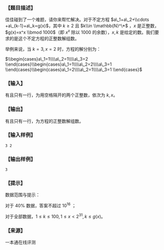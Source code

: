### 【题目描述】

佳佳碰到了一个难题，请你来帮忙解决。对于不定方程 $a\_1+a\_2+\\cdots +a\_{k-1}+a\_k=g(x)$，其中 $k≥2$ 且 $k\\in \\mathbb{N}^\*$ ，$x$ 是正整数，$g(x)=x^x \\bmod 1000$（即 $x^x$ 除以 $1000$ 的余数），$x,k$ 是给定的数。我们要求的是这个不定方程的正整数解组数。

举例来说，当 $k=3,x=2$ 时，方程的解分别为：

$\\begin{cases}a\_1=1\\\\a\_2=1\\\\a\_3=2 \\end{cases}\\begin{cases}a\_1=1\\\\a\_2=2\\\\a\_3=1 \\end{cases}\\begin{cases}a\_1=2\\\\a\_2=1\\\\a\_3=1 \\end{cases}$

### 【输入】

有且只有一行，为用空格隔开的两个正整数，依次为 $k,x$。

### 【输出】

有且只有一行，为方程的正整数解组数。

### 【输入样例】

```
3 2
```

### 【输出样例】

```
3
```

### 【提示】

数据范围与提示：

对于 40% 数据，答案不超过 $10^{16}$ ；

对于全部数据，$1≤k≤100,1≤x<2^{31} ,k≤g(x)$。


 ### 【来源】

 一本通在线评测 